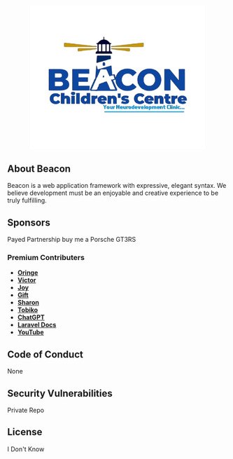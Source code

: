 <p align="center"><a href="#" target="_blank"><img src="/public/images/logo-transparent.png" width="400" alt="Logo"></a></p>

## About Beacon

Beacon is a web application framework with expressive, elegant syntax. We believe development must be an enjoyable and creative experience to be truly fulfilling.

## Sponsors

Payed Partnership
buy me a Porsche GT3RS

### Premium Contributers

- **[Oringe](https://github.com/victorgpt0)**
- **[Victor](https://github.com/victorgpt0)**
- **[Joy](https://github.com/victorgpt0)**
- **[Gift](https://github.com/victorgpt0)**
- **[Sharon](https://github.com/victorgpt0)**
- **[Tobiko](https://github.com/victorgpt0)**
- **[ChatGPT](https://chatgpt.com/)**
- **[Laravel Docs](https://laravel.com/)**
- **[YouTube](https://youtube.com/)**

## Code of Conduct

None

## Security Vulnerabilities

Private Repo

## License

I Don't Know
